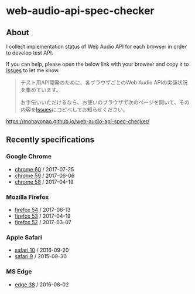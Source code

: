# web-audio-api-spec-checker

## About

I collect implementation status of Web Audio API for each browser in order to develop test API.

If you can help, please open the below link with your browser and copy it to [Issues](https://github.com/mohayonao/web-audio-api-spec-checker/issues) to let me know.

> テスト用API開発のために、各ブラウザごとのWeb Audio APIの実装状況を集めています。
>
> お手伝いいただけるなら、お使いのブラウザで次のページを開いて、その内容を[Issues](https://github.com/mohayonao/web-audio-api-spec-checker/issues)にコピペしてお知らせください。

https://mohayonao.github.io/web-audio-api-spec-checker/

## Recently specifications
### Google Chrome
- [chrome 60](specs/chrome-60.json) / 2017-07-25
- [chrome 59](specs/chrome-59.json) / 2017-06-06
- [chrome 58](specs/chrome-58.json) / 2017-04-19

### Mozilla Firefox
- [firefox 54](specs/firefox-54.json) / 2017-06-13
- [firefox 53](specs/firefox-53.json) / 2017-04-19
- [firefox 52](specs/firefox-52.json) / 2017-03-07

### Apple Safari
- [safari 10](specs/safari-10.json) / 2016-09-20
- [safari 9](specs/safari-9.json)   / 2015-09-30

### MS Edge
- [edge 38](specs/edge-38.json) / 2016-08-02
